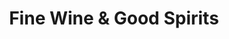 ---
title: "Fine Wine & Good Spirits"
url: /lancaster/fine-wine-and-good-spirits-centerville-road/
shop: alcohol
---